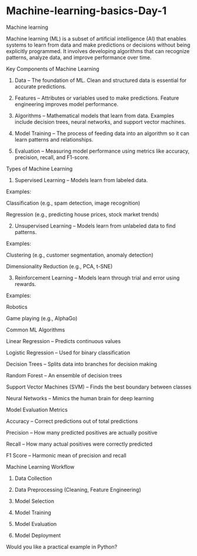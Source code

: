 # Machine-learning-basics-Day-1
Machine learning 

Machine learning (ML) is a subset of artificial intelligence (AI) that enables systems to learn from data and make predictions or decisions without being explicitly programmed. It involves developing algorithms that can recognize patterns, analyze data, and improve performance over time.

Key Components of Machine Learning

1. Data – The foundation of ML. Clean and structured data is essential for accurate predictions.


2. Features – Attributes or variables used to make predictions. Feature engineering improves model performance.


3. Algorithms – Mathematical models that learn from data. Examples include decision trees, neural networks, and support vector machines.


4. Model Training – The process of feeding data into an algorithm so it can learn patterns and relationships.


5. Evaluation – Measuring model performance using metrics like accuracy, precision, recall, and F1-score.



Types of Machine Learning

1. Supervised Learning – Models learn from labeled data.

Examples:

Classification (e.g., spam detection, image recognition)

Regression (e.g., predicting house prices, stock market trends)




2. Unsupervised Learning – Models learn from unlabeled data to find patterns.

Examples:

Clustering (e.g., customer segmentation, anomaly detection)

Dimensionality Reduction (e.g., PCA, t-SNE)




3. Reinforcement Learning – Models learn through trial and error using rewards.

Examples:

Robotics

Game playing (e.g., AlphaGo)





Common ML Algorithms

Linear Regression – Predicts continuous values

Logistic Regression – Used for binary classification

Decision Trees – Splits data into branches for decision making

Random Forest – An ensemble of decision trees

Support Vector Machines (SVM) – Finds the best boundary between classes

Neural Networks – Mimics the human brain for deep learning


Model Evaluation Metrics

Accuracy – Correct predictions out of total predictions

Precision – How many predicted positives are actually positive

Recall – How many actual positives were correctly predicted

F1 Score – Harmonic mean of precision and recall


Machine Learning Workflow

1. Data Collection


2. Data Preprocessing (Cleaning, Feature Engineering)


3. Model Selection


4. Model Training


5. Model Evaluation


6. Model Deployment



Would you like a practical example in Python?


